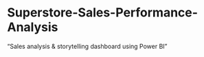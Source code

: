 # Superstore-Sales-Performance-Analysis
“Sales analysis &amp; storytelling dashboard using Power BI”
